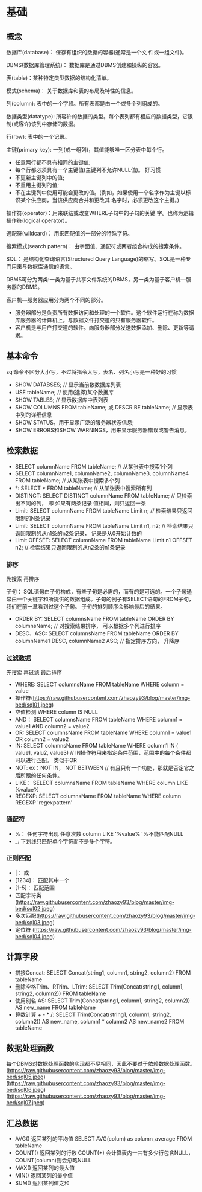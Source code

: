 # 基础

## 概念
数据库(database)： 保存有组织的数据的容器(通常是一个文 件或一组文件)。

DBMS(数据库管理系统)： 数据库是通过DBMS创建和操纵的容器。

表(table)：某种特定类型数据的结构化清单。

模式(schema)： 关于数据库和表的布局及特性的信息。

列(column): 表中的一个字段。所有表都是由一个或多个列组成的。

数据类型(datatype): 所容许的数据的类型。每个表列都有相应的数据类型，它限制(或容许)该列中存储的数据。

行(row): 表中的一个记录。

主键(primary key): 一列(或一组列)，其值能够唯一区分表中每个行。
- 任意两行都不具有相同的主键值;
- 每个行都必须具有一个主键值(主键列不允许NULL值)。
好习惯
- 不更新主键列中的值;
- 不重用主键列的值;
- 不在主键列中使用可能会更改的值。(例如，如果使用一个名字作为主键以标识某个供应商，当该供应商合并和更改其 名字时，必须更改这个主键。)


操作符(operator)：用来联结或改变WHERE子句中的子句的关键 字。也称为逻辑操作符(logical operator)。

通配符(wildcard)： 用来匹配值的一部分的特殊字符。 

搜索模式(search pattern)： 由字面值、通配符或两者组合构成的搜索条件。


SQL： 是结构化查询语言(Structured Query Language)的缩写。SQL是一种专门用来与数据库通信的语言。

DBMS可分为两类:一类为基于共享文件系统的DBMS，另一类为基于客户机—服务器的DBMS。

客户机—服务器应用分为两个不同的部分。
- 服务器部分是负责所有数据访问和处理的一个软件。这个软件运行在称为数据库服务器的计算机上。与数据文件打交道的只有服务器软件。
- 客户机是与用户打交道的软件。向服务器部分发送数据添加、删除、更新等请求。

## 基本命令
sql命令不区分大小写，不过将指令大写，表名、列名小写是一种好的习惯
- SHOW DATABSES;   // 显示当前数数据库列表
- USE tableName;   // 使用(选择)某个数据库
- SHOW TABLES;     // 显示数据库中表列表
- SHOW COLUMNS FROM tableName;   或 DESCRIBE tableName;   // 显示表中列的详细信息
- SHOW STATUS，用于显示广泛的服务器状态信息;
- SHOW ERRORS和SHOW WARNINGS，用来显示服务器错误或警告消息。

## 检索数据
- SELECT columnName FROM tableName;  // 从某张表中搜索1个列
- SELECT columnName1, columnName2, columnName3, columnName4 FROM tableName; // 从某张表中搜索多个列
- *: SELECT * FROM tableName;  // 从某张表中搜索所有列
- DISTINCT: SELECT DISTINCT columnName FROM tableName;   // 只检索出不同的列，  即 如果有两条记录 值相同，则只返回一条
- Limit: SELECT columnName FROM tableName Limit n;  // 检索结果只返回限制的N条记录
- Limit: SELECT columnName FROM tableName Limit n1, n2;  // 检索结果只返回限制的从n1条的n2条记录， 记录是从0开始计数的
- Limit OFFSET: SELECT columnName FROM tableName Limit n1 OFFSET n2;  // 检索结果只返回限制的从n2条的n1条记录

### 排序
先搜索 再排序

子句： SQL语句由子句构成，有些子句是必需的，而有的是可选的。一个子句通常由一个关键字和所提供的数据组成。子句的例子有SELECT语句的FROM子句，我们在前一章看到过这个子句。 子句的排列顺序会影响最后的结果。
- ORDER BY: SELECT columnsName FROM tableName ORDER BY columnsName;  // 对搜索结果排序， 可以根据多个列进行排序
- DESC、ASC: SELECT columnsName FROM tableName ORDER BY columnName1 DESC, columnName2 ASC; // 指定排序方向， 升降序

### 过滤数据
先搜索 再过滤 最后排序

- WHERE: SELECT columnsName FROM tableName WHERE column = value
- 操作符(https://raw.githubusercontent.com/zhaozy93/blog/master/img-bed/sql01.jpeg)
- 空值检测 WHERE column IS NULL
- AND： SELECT columnsName FROM tableName WHERE column1 = value1 AND column2 = value2
- OR: SELECT columnsName FROM tableName WHERE column1 = value1 OR column2 = value2
- IN: SELECT columnsName FROM tableName WHERE column1 IN ( value1, valu2, value3)  // IN操作符用来指定条件范围，范围中的每个条件都可以进行匹配。 类似于OR
- NOT: ex：NOT IN， NOT BETWEEN // 有且只有一个功能，那就是否定它之后所跟的任何条件。
- LIKE： SELECT columnsName FROM tableName WHERE column LIKE %value%
- REGEXP: SELECT columnsName FROM tableName WHERE column REGEXP 'regexpattern'

### 通配符
- %： 任何字符出现 任意次数  column LIKE '%value%'   %不能匹配NULL
- _: 下划线只匹配单个字符而不是多个字符。

### 正则匹配
- |： 或
- [1234]： 匹配其中一个
- [1-5]： 匹配范围
- 匹配字符类(https://raw.githubusercontent.com/zhaozy93/blog/master/img-bed/sql02.jpeg)
- 多次匹配(https://raw.githubusercontent.com/zhaozy93/blog/master/img-bed/sql03.jpeg)
- 定位符
(https://raw.githubusercontent.com/zhaozy93/blog/master/img-bed/sql04.jpeg)

## 计算字段
- 拼接Concat:  SELECT Concat(string1, column1, string2, column2) FROM tableName
- 删除空格Trim、RTrim、LTrim: SELECT Trim(Concat(string1, column1, string2, column2)) FROM tableName
- 使用别名 AS: SELECT Trim(Concat(string1, column1, string2, column2)) AS new_name FROM tableName
- 算数计算 + - * /: SELECT Trim(Concat(string1, column1, string2, column2)) AS new_name, column1 * column2 AS new_name2 FROM tableName

## 数据处理函数
每个DBMS对数据处理函数的实现都不尽相同，因此不要过于依赖数据处理函数。
(https://raw.githubusercontent.com/zhaozy93/blog/master/img-bed/sql05.jpeg)
(https://raw.githubusercontent.com/zhaozy93/blog/master/img-bed/sql06.jpeg)
(https://raw.githubusercontent.com/zhaozy93/blog/master/img-bed/sql07.jpeg)

## 汇总数据
- AVG() 返回某列的平均值  SELECT AVG(colum) as column_average FROM tableName
- COUNT() 返回某列的行数  COUNT(*) 会计算表内一共有多少行包含NULL， COUNT(column)则会忽略NULL 
- MAX() 返回某列的最大值
- MIN() 返回某列的最小值
- SUM() 返回某列值之和
